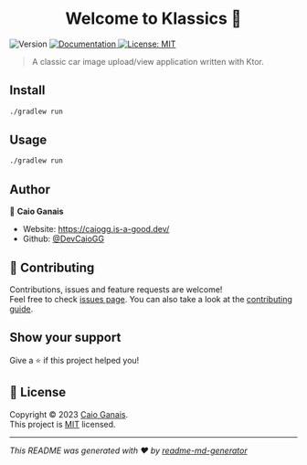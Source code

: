 <h1 align="center">Welcome to Klassics 👋</h1>
<p>
  <img alt="Version" src="https://img.shields.io/badge/version-1.0.0-blue.svg?cacheSeconds=2592000" />
  <a href="https://github.com/DevCaioGG/Klassics" target="_blank">
    <img alt="Documentation" src="https://img.shields.io/badge/documentation-yes-brightgreen.svg" />
  </a>
  <a href="https://github.com/DevCaioGG/Klassics/blob/main/LICENSE" target="_blank">
    <img alt="License: MIT" src="https://img.shields.io/badge/License-MIT-yellow.svg" />
  </a>
</p>

> A classic car image upload/view application written with Ktor.

## Install

```sh
./gradlew run
```

## Usage

```sh
./gradlew run
```

## Author

👤 **Caio Ganais**

* Website: https://caiogg.is-a-good.dev/
* Github: [@DevCaioGG](https://github.com/DevCaioGG)

## 🤝 Contributing

Contributions, issues and feature requests are welcome!<br />Feel free to check [issues page](https://github.com/DevCaioGG/Klassics/issues). You can also take a look at the [contributing guide](https://github.com/DevCaioGG/Klassics/pulls).

## Show your support

Give a ⭐️ if this project helped you!

## 📝 License

Copyright © 2023 [Caio Ganais](https://github.com/DevCaioGG).<br />
This project is [MIT](https://github.com/DevCaioGG/Klassics/blob/main/LICENSE) licensed.

***
_This README was generated with ❤️ by [readme-md-generator](https://github.com/kefranabg/readme-md-generator)_

